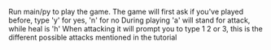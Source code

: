 Run main/py to play the game.
The game will first ask if you've played before, type 'y' for yes, 'n' for no
During playing 'a' will stand for attack, while heal is 'h'
When attacking it will prompt you to type 1 2 or 3, this is the different possible attacks mentioned in the tutorial

